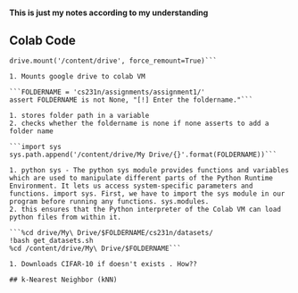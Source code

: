 #### This is just my notes according to my understanding

## Colab Code
```from google.colab import drive
drive.mount('/content/drive', force_remount=True)```

1. Mounts google drive to colab VM

```FOLDERNAME = 'cs231n/assignments/assignment1/'
assert FOLDERNAME is not None, "[!] Enter the foldername."```

1. stores folder path in a variable
2. checks whether the foldername is none if none asserts to add a folder name

```import sys
sys.path.append('/content/drive/My Drive/{}'.format(FOLDERNAME))```

1. python sys - The python sys module provides functions and variables which are used to manipulate different parts of the Python Runtime Environment. It lets us access system-specific parameters and functions. import sys. First, we have to import the sys module in our program before running any functions. sys.modules.
2. this ensures that the Python interpreter of the Colab VM can load python files from within it.

```%cd drive/My\ Drive/$FOLDERNAME/cs231n/datasets/
!bash get_datasets.sh
%cd /content/drive/My\ Drive/$FOLDERNAME```

1. Downloads CIFAR-10 if doesn't exists . How??

## k-Nearest Neighbor (kNN)

